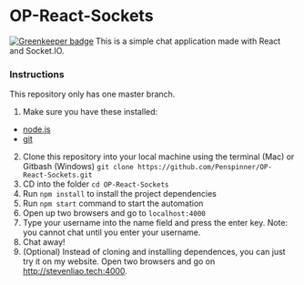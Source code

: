 # OP-React-Sockets

[![Greenkeeper badge](https://badges.greenkeeper.io/Penspinner/OP-React-Sockets.svg)](https://greenkeeper.io/)
This is a simple chat application made with React and Socket.IO.

### Instructions 

This repository only has one master branch. 

1. Make sure you have these installed: 
  * [node.js](https://nodejs.org)
  * [git](https://git-scm.com)
2. Clone this repository into your local machine using the terminal (Mac) or Gitbash (Windows) `git clone https://github.com/Penspinner/OP-React-Sockets.git`
3. CD into the folder `cd OP-React-Sockets`
4. Run `npm install` to install the project dependencies
5. Run `npm start` command to start the automation
6. Open up two browsers and go to `localhost:4000`
7. Type your username into the name field and press the enter key. Note: you cannot chat until you enter your username.
8. Chat away!
9. (Optional) Instead of cloning and installing dependences, you can just try it on my website. Open two browsers and go on http://stevenliao.tech:4000.

